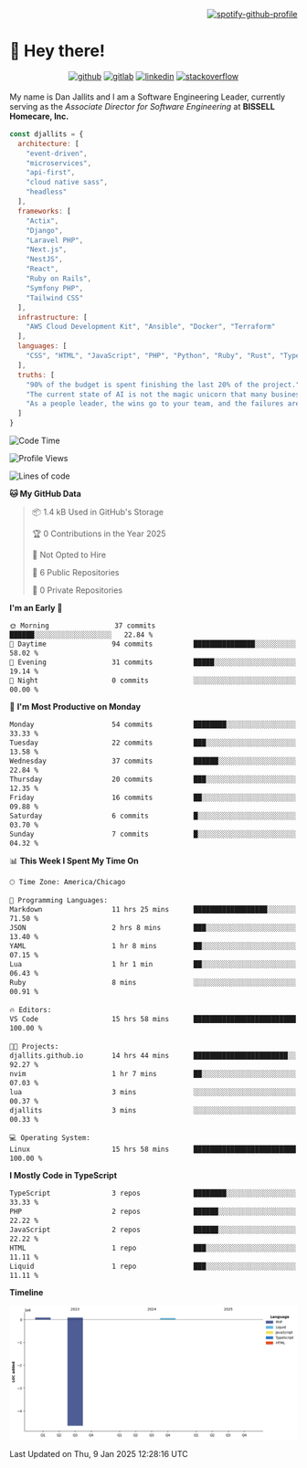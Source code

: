 <div align="right">

[![spotify-github-profile](https://spotify-github-profile.kittinanx.com/api/view?uid=12495546&cover_image=true&theme=novatorem&show_offline=true&background_color=121212&interchange=false&bar_color=53b14f&bar_color_cover=true)](https://open.spotify.com/user/12495546)

</div>

# 👋 Hey there!

<div align="center">
<a href="https://github.com/djallits" target="_blank"><img src=https://img.shields.io/badge/github-%2324292e.svg?&style=for-the-badge&logo=github&logoColor=white alt=github style="margin-bottom: 5px;" /></a>
<a href="https://gitlab.com/djallits" target="_blank"><img src=https://img.shields.io/badge/gitlab-fc6d26.svg?&style=for-the-badge&logo=gitlab&logoColor=white alt=gitlab style="margin-bottom: 5px;" /></a>
<a href="https://linkedin.com/in/djallits" target="_blank"><img src=https://img.shields.io/badge/linkedin-%231E77B5.svg?&style=for-the-badge&logo=linkedin&logoColor=white alt=linkedin style="margin-bottom: 5px;" /></a>
<a href="https://stackoverflow.com/users/2073216/djallits" target="_blank"><img src=https://img.shields.io/badge/stackoverflow-f47f24.svg?&style=for-the-badge&logo=stackoverflow&logoColor=white alt=stackoverflow style="margin-bottom: 5px;" /></a>
</div> 

My name is Dan Jallits and I am a Software Engineering Leader, currently serving as the _Associate Director for Software Engineering_ at **BISSELL Homecare, Inc.**

```javascript
const djallits = {
  architecture: [
    "event-driven",
    "microservices",
    "api-first",
    "cloud native sass",
    "headless"
  ],
  frameworks: [
    "Actix",
    "Django",
    "Laravel PHP",
    "Next.js",
    "NestJS",
    "React",
    "Ruby on Rails",
    "Symfony PHP",
    "Tailwind CSS"
  ],
  infrastructure: [
    "AWS Cloud Development Kit", "Ansible", "Docker", "Terraform"
  ],
  languages: [
    "CSS", "HTML", "JavaScript", "PHP", "Python", "Ruby", "Rust", "TypeScript"
  ],
  truths: [
    "90% of the budget is spent finishing the last 20% of the project.",
    "The current state of AI is not the magic unicorn that many business leaders believe it to be.",
    "As a people leader, the wins go to your team, and the failures are yours alone to own."
  ]
}
```

<!--START_SECTION:waka-->
![Code Time](http://img.shields.io/badge/Code%20Time-616%20hrs%202%20mins-blue)

![Profile Views](http://img.shields.io/badge/Profile%20Views-4-blue)

![Lines of code](https://img.shields.io/badge/From%20Hello%20World%20I%27ve%20Written-251.9%20thousand%20lines%20of%20code-blue)

**🐱 My GitHub Data** 

> 📦 1.4 kB Used in GitHub's Storage 
 > 
> 🏆 0 Contributions in the Year 2025
 > 
> 🚫 Not Opted to Hire
 > 
> 📜 6 Public Repositories 
 > 
> 🔑 0 Private Repositories 
 > 
**I'm an Early 🐤** 

```text
🌞 Morning                37 commits          ██████░░░░░░░░░░░░░░░░░░░   22.84 % 
🌆 Daytime                94 commits          ███████████████░░░░░░░░░░   58.02 % 
🌃 Evening                31 commits          █████░░░░░░░░░░░░░░░░░░░░   19.14 % 
🌙 Night                  0 commits           ░░░░░░░░░░░░░░░░░░░░░░░░░   00.00 % 
```
📅 **I'm Most Productive on Monday** 

```text
Monday                   54 commits          ████████░░░░░░░░░░░░░░░░░   33.33 % 
Tuesday                  22 commits          ███░░░░░░░░░░░░░░░░░░░░░░   13.58 % 
Wednesday                37 commits          ██████░░░░░░░░░░░░░░░░░░░   22.84 % 
Thursday                 20 commits          ███░░░░░░░░░░░░░░░░░░░░░░   12.35 % 
Friday                   16 commits          ██░░░░░░░░░░░░░░░░░░░░░░░   09.88 % 
Saturday                 6 commits           █░░░░░░░░░░░░░░░░░░░░░░░░   03.70 % 
Sunday                   7 commits           █░░░░░░░░░░░░░░░░░░░░░░░░   04.32 % 
```


📊 **This Week I Spent My Time On** 

```text
🕑︎ Time Zone: America/Chicago

💬 Programming Languages: 
Markdown                 11 hrs 25 mins      ██████████████████░░░░░░░   71.50 % 
JSON                     2 hrs 8 mins        ███░░░░░░░░░░░░░░░░░░░░░░   13.40 % 
YAML                     1 hr 8 mins         ██░░░░░░░░░░░░░░░░░░░░░░░   07.15 % 
Lua                      1 hr 1 min          ██░░░░░░░░░░░░░░░░░░░░░░░   06.43 % 
Ruby                     8 mins              ░░░░░░░░░░░░░░░░░░░░░░░░░   00.91 % 

🔥 Editors: 
VS Code                  15 hrs 58 mins      █████████████████████████   100.00 % 

🐱‍💻 Projects: 
djallits.github.io       14 hrs 44 mins      ███████████████████████░░   92.27 % 
nvim                     1 hr 7 mins         ██░░░░░░░░░░░░░░░░░░░░░░░   07.03 % 
lua                      3 mins              ░░░░░░░░░░░░░░░░░░░░░░░░░   00.37 % 
djallits                 3 mins              ░░░░░░░░░░░░░░░░░░░░░░░░░   00.33 % 

💻 Operating System: 
Linux                    15 hrs 58 mins      █████████████████████████   100.00 % 
```

**I Mostly Code in TypeScript** 

```text
TypeScript               3 repos             ████████░░░░░░░░░░░░░░░░░   33.33 % 
PHP                      2 repos             ██████░░░░░░░░░░░░░░░░░░░   22.22 % 
JavaScript               2 repos             ██████░░░░░░░░░░░░░░░░░░░   22.22 % 
HTML                     1 repo              ███░░░░░░░░░░░░░░░░░░░░░░   11.11 % 
Liquid                   1 repo              ███░░░░░░░░░░░░░░░░░░░░░░   11.11 % 
```



**Timeline**

![Lines of Code chart](https://raw.githubusercontent.com/djallits/djallits/main/assets/bar_graph.png)


 Last Updated on Thu,  9 Jan 2025 12:28:16  UTC
<!--END_SECTION:waka-->
